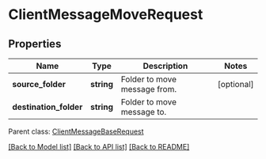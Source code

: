 # ClientMessageMoveRequest

## Properties
Name | Type | Description | Notes
------------ | ------------- | ------------- | -------------
**source_folder** | **string** | Folder to move message from. | [optional] 
**destination_folder** | **string** | Folder to move message to. | 

 Parent class: [ClientMessageBaseRequest](ClientMessageBaseRequest.md)

[[Back to Model list]](README.md#documentation-for-models) [[Back to API list]](README.md#documentation-for-api-endpoints) [[Back to README]](README.md)


